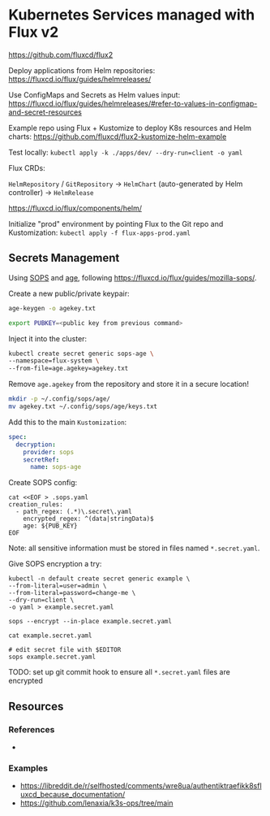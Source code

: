 # Kubernetes Services managed with Flux v2


https://github.com/fluxcd/flux2

Deploy applications from Helm repositories: https://fluxcd.io/flux/guides/helmreleases/

Use ConfigMaps and Secrets as Helm values input: https://fluxcd.io/flux/guides/helmreleases/#refer-to-values-in-configmap-and-secret-resources

Example repo using Flux + Kustomize to deploy K8s resources and Helm charts: https://github.com/fluxcd/flux2-kustomize-helm-example

Test locally: `kubectl apply -k ./apps/dev/ --dry-run=client -o yaml`

Flux CRDs:

`HelmRepository` /  `GitRepository` -> `HelmChart` (auto-generated by Helm controller) -> `HelmRelease`

https://fluxcd.io/flux/components/helm/

Initialize "prod" environment by pointing Flux to the Git repo and Kustomization: `kubectl apply -f flux-apps-prod.yaml`

## Secrets Management

Using [SOPS](https://github.com/mozilla/sops) and [age](https://age-encryption.org/), following <https://fluxcd.io/flux/guides/mozilla-sops/>.

Create a new public/private keypair:

```sh
age-keygen -o agekey.txt

export PUBKEY=<public key from previous command>
```

Inject it into the cluster:

```sh
kubectl create secret generic sops-age \
--namespace=flux-system \
--from-file=age.agekey=agekey.txt
```

Remove `age.agekey` from the repository and store it in a secure location!

```sh
mkdir -p ~/.config/sops/age/
mv agekey.txt ~/.config/sops/age/keys.txt
```

Add this to the main `Kustomization`:

```yaml
spec:
  decryption:
    provider: sops
    secretRef:
      name: sops-age
```

Create SOPS config:

```
cat <<EOF > .sops.yaml
creation_rules:
  - path_regex: (.*)\.secret\.yaml
    encrypted_regex: ^(data|stringData)$
    age: ${PUB_KEY}
EOF
```

Note: all sensitive information must be stored in files named `*.secret.yaml`.

Give SOPS encryption a try:

```
kubectl -n default create secret generic example \
--from-literal=user=admin \
--from-literal=password=change-me \
--dry-run=client \
-o yaml > example.secret.yaml

sops --encrypt --in-place example.secret.yaml

cat example.secret.yaml

# edit secret file with $EDITOR
sops example.secret.yaml
```

TODO: set up git commit hook to ensure all `*.secret.yaml` files are encrypted

## Resources

### References

*

### Examples

* https://libreddit.de/r/selfhosted/comments/wre8ua/authentiktraefikk8sfluxcd_because_documentation/
* https://github.com/lenaxia/k3s-ops/tree/main
